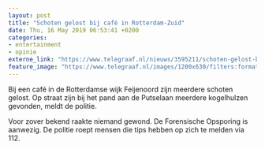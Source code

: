 ```yaml
---
layout: post
title: "Schoten gelost bij café in Rotterdam-Zuid"
date: Thu, 16 May 2019 06:53:41 +0200
categories: 
- entertainment 
- opinie 
externe_link: "https://www.telegraaf.nl/nieuws/3595211/schoten-gelost-bij-cafe-in-rotterdam-zuid"
feature_image: "https://www.telegraaf.nl/images/1200x630/filters:format(jpeg):quality(80)/cdn-kiosk-api.telegraaf.nl/cfccdf12-7796-11e9-a6c4-02d1dbdc35d1.jpg"
---
```


<p class="intro">Bij een café in de Rotterdamse wijk Feijenoord zijn meerdere schoten gelost. Op straat zijn bij het pand aan de Putselaan meerdere kogelhulzen gevonden, meldt de politie.</p> <p>Voor zover bekend raakte niemand gewond. De Forensische Opsporing is aanwezig. De politie roept mensen die tips hebben op zich te melden via 112.</p>
